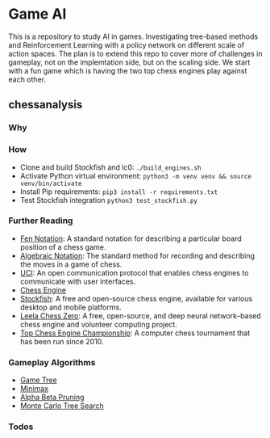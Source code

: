 # Game AI
This is a repository to study AI in games.
Investigating tree-based methods and Reinforcement Learning with a policy network on different scale of action spaces.
The plan is to extend this repo to cover more of challenges in gameplay, not on the implemtation side, but on the scaling side.
We start with a fun game which is having the two top chess engines play against each other.

## chessanalysis
### Why

### How
- Clone and build Stockfish and lc0: `./build_engines.sh`
- Activate Python virtual environment: `python3 -m venv venv && source venv/bin/activate`
- Install Pip requirements: `pip3 install -r requirements.txt`
- Test Stockfish integration `python3 test_stockfish.py`

### Further Reading
- [Fen Notation](https://en.wikipedia.org/wiki/Forsyth%E2%80%93Edwards_Notation): A standard notation for describing a particular board position of a chess game.
- [Algebraic Notation](https://en.wikipedia.org/wiki/Algebraic_notation_(chess)): The standard method for recording and describing the moves in a game of chess. 
- [UCI](https://en.wikipedia.org/wiki/Universal_Chess_Interface): An open communication protocol that enables chess engines to communicate with user interfaces.
- [Chess Engine](https://en.wikipedia.org/wiki/Chess_engine)
- [Stockfish](https://en.wikipedia.org/wiki/Stockfish_(chess)): A free and open-source chess engine, available for various desktop and mobile platforms. 
- [Leela Chess Zero](https://en.wikipedia.org/wiki/Leela_Chess_Zero): A free, open-source, and deep neural network–based chess engine and volunteer computing project.
- [Top Chess Engine Championship](https://en.wikipedia.org/wiki/Top_Chess_Engine_Championship): A computer chess tournament that has been run since 2010.
### Gameplay Algorithms
- [Game Tree](https://en.wikipedia.org/wiki/Game_tree)
- [Minimax](https://en.wikipedia.org/wiki/Minimax)
- [Alpha Beta Pruning](https://en.wikipedia.org/wiki/Alpha%E2%80%93beta_pruning)
- [Monte Carlo Tree Search](https://github.com/shehio/monte-carlo-tree-search)

### Todos